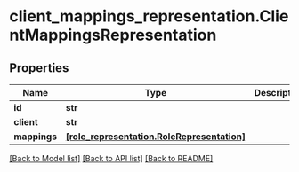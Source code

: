 # client_mappings_representation.ClientMappingsRepresentation

## Properties
Name | Type | Description | Notes
------------ | ------------- | ------------- | -------------
**id** | **str** |  | [optional] 
**client** | **str** |  | [optional] 
**mappings** | [**[role_representation.RoleRepresentation]**](RoleRepresentation.md) |  | [optional] 

[[Back to Model list]](../README.md#documentation-for-models) [[Back to API list]](../README.md#documentation-for-api-endpoints) [[Back to README]](../README.md)


